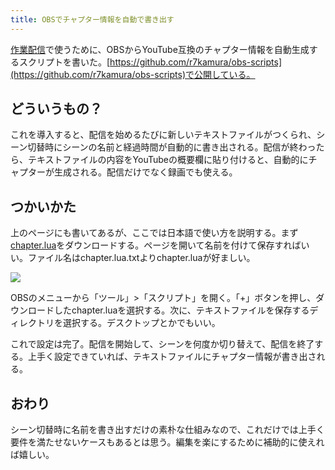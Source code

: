 ```yaml
---
title: OBSでチャプター情報を自動で書き出す
---
```

[作業配信](https://www.youtube.com/channel/UC5s-KpSDGzxWPWNv94PnJHw)で使うために、OBSからYouTube互換のチャプター情報を自動生成するスクリプトを書いた。[https://github.com/r7kamura/obs-scripts](https://github.com/r7kamura/obs-scripts)で公開している。

どういうもの？
-------

これを導入すると、配信を始めるたびに新しいテキストファイルがつくられ、シーン切替時にシーンの名前と経過時間が自動的に書き出される。配信が終わったら、テキストファイルの内容をYouTubeの概要欄に貼り付けると、自動的にチャプターが生成される。配信だけでなく録画でも使える。

つかいかた
-----

上のページにも書いてあるが、ここでは日本語で使い方を説明する。まず[chapter.lua](https://raw.githubusercontent.com/r7kamura/obs-scripts/main/chapter.lua)をダウンロードする。ページを開いて名前を付けて保存すればいい。ファイル名はchapter.lua.txtよりchapter.luaが好ましい。

![](https://lh3.googleusercontent.com/docs/ADP-6oEm_xIEOA3U6lS5m0Rc5mx8ccORNfxFmjpXtKM_Fq_4AruCktmZZ5XakkAuNgxJSRQK-gQOSK2UXG-7cWGCPnVjJMEh8Tnw_hxTdbaNXryh1_YOvM65ePDBqNRNNdHg686HGBGNmjmW-iAyOZisuBx_ZsTzXowFa2c0I9d3mT_BEwyaXNWQFzFGqzzZeZ-oE4Jn12tJEGEKPr_IRReyhX-_y_rnonY5asXRh75-3W1C2G1Ahob8H5HciUDNSh6IWeLkxZzmqPIt_6dhXnKbXQq1AzVQIxeXIL8NWbnGEeOB6yVgZ_twk2YG2WxWp5iYUFx_KW1qImByqF5Adj7JcSXO-0F4TOh3zB-NwOe8mp4irJcBYSMispSFLP_RccwtTfEifRzFXvCJueivZ0tbWvBQnZ-4jVbRgMMTBoU_m_8FcFXGbiHVR9sl4Hg3XzzDucUBJrzKk-CSH55PHNN_Q0A1kUvx5xC2ohpHXHQ11CCocFXFZK1V0nah5SdFbHuYHtZzV36J5_QM0FSWB5qPd2pVis675CXrED-PNzGG5lt8EZ9VgtwsGUHXVlsmEGT2tzL3ILiJwvltTmN-agE65MV52aT0nvf_VA7MPtBmDQtC5wSqMfog9AVJHyL-Sw3UyOROw4NwhH4441qa8gSu3bbX6T9h75JNvUV3YUbc4X2Y76_MspqIxFeKmPK1BWe_k3t5MlmH7qC-TyYpvtTqqK7iitCmhnZorZ8oYeyx4yMUv2w5TIpmClyn8qjTQYGWlkIztbqL285LZAeNMXttxYa4wObiP2r3qnJRRzzua8xXYEdyt3glyDt0dHIHVKarZVVfVRFTK3zJBAgYUpxFXNKzKS4kkfCMIXAuq37dxD4zUgl70MH6mYq4j0D0sKHOL0H99Hts43PofwhlpccyNOhGcSTRcQeDSe-i16mjoeVTK9IijUb5K8cqRamzZAd180AE0mmg4IR_-c3ZgTBj_ipq43btDgVof5D_6xuLOmC4W4pu1jxBXaJf7h_eMsZxc5uT_ACs1wraUGXMkomOmvDglyi-_MZ0V_7OZqhLA3eKK0BjBUokyJTdtYayl4QZPZeCqQkFf9tVEyrr94PXrSZt9cSg24fwqlLprPXM06RDnk6LEU6nEl7PRLBmxZ2mEZkW_LldXCjz9ggtME164cSVuvrISotGM_fdjELfFQSZVzChe5KSZBl-uP0Q5Cw-f53vV_ES5P_i6bTKgF7TlpSNLGwf2gqeH1fJ6RZE4bjv53nL)

OBSのメニューから「ツール」>「スクリプト」を開く。「+」ボタンを押し、ダウンロードしたchapter.luaを選択する。次に、テキストファイルを保存するディレクトリを選択する。デスクトップとかでもいい。

これで設定は完了。配信を開始して、シーンを何度か切り替えて、配信を終了する。上手く設定できていれば、テキストファイルにチャプター情報が書き出される。

おわり
---

シーン切替時に名前を書き出すだけの素朴な仕組みなので、これだけでは上手く要件を満たせないケースもあるとは思う。編集を楽にするために補助的に使えれば嬉しい。
